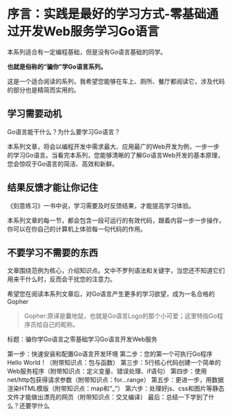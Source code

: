 # 序言：实践是最好的学习方式-零基础通过开发Web服务学习Go语言

本系列适合有一定编程基础，但是没有Go语言基础的同学。

**也就是俗称的“骗你”学Go语言系列。**

这是一个适合阅读的系列，我希望您能够在车上、厕所、餐厅都阅读它，涉及代码的部分也是精简而实用的。

## 学习需要动机

Go语言能干什么？为什么要学习Go语言？

本系列文章，将会以编程开发中需求最大、应用最广的Web开发为例，一步一步的学习Go语言。当看完本系列，您能够清晰的了解Go语言Web开发的基本原理，您会惊叹于Go语言的简洁、高效和新鲜。

## 结果反馈才能让你记住

《刻意练习》一书中说，学习需要及时反馈结果，才能提高学习体验。

本系列文章的每一节，都会包含一段可运行的有效代码，跟着内容一步一步操作，你可以在你自己的计算机上体验每一句代码的作用。

## 不要学习不需要的东西

文章围绕范例为核心，介绍知识点。文中不罗列语法和关键字，当您还不知道它们用来干什么时，反而会干扰您的注意力。

希望您在阅读本系列文章后，对Go语言产生更多的学习欲望，成为一名合格的Gopher

> Gopher:原译是囊地鼠，也就是Go语言Logo的那个小可爱；这里特指Go程序员给自己的昵称。




标题：骗你学Go语言之零基础学习Go语言开发Web服务

第一步：快速安装和配置Go语言开发环境
第二步：您的第一个可执行Go程序 Hello World！（附带知识点：包与函数）
第三步：5行核心代码创建一个简单的Web服务程序（附带知识点：定义变量、错误处理、if语句）
第四步：使用net/http包获得请求参数（附带知识点：for...range）
第五步：更进一步，用数据渲染HTML模版（附带知识点：map和“_”）
第六步：处理好js、css和图片等静态文件才能做出漂亮的网页（附带知识点：交叉编译）
最后：总结一下学到了什么？还要学什么